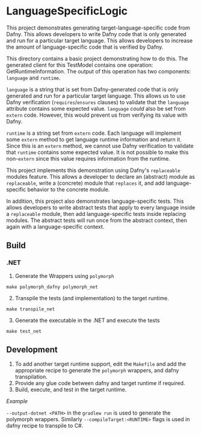 # LanguageSpecificLogic

This project demonstrates generating target-language-specific code from Dafny.
This allows developers to write Dafny code that is only generated and run for a particular target language.
This allows developers to increase the amount of language-specific code that is verified by Dafny.

This directory contains a basic project demonstrating how to do this.
The generated client for this TestModel contains one operation: GetRuntimeInformation.
The output of this operation has two components: `language` and `runtime`.

`language` is a string that is set from Dafny-generated code
that is only generated and run for a particular target language.
This allows us to use Dafny verification (`requires`/`ensures` clauses)
to validate that the `language` attribute contains some expected value.
`language` *could* also be set from `extern` code.
However, this would prevent us from verifying its value with Dafny.

`runtime` is a string set from `extern` code.
Each language will implement some `extern` method to get language runtime information and return it.
Since this is an `extern` method, we cannot use Dafny verification
to validate that `runtime` contains some expected value.
It is not possible to make this non-`extern` since this value requires information from the runtime.

This project implements this demonstration using Dafny's `replaceable` modules feature.
This allows a developer to declare an (abstract) module as `replaceable`,
write a (concrete) module that `replaces` it,
and add language-specific behavior to the concrete module.

In addition, this project also demonstrates language-specific tests.
This allows developers to write abstract tests that apply to every language inside a `replaceable` module,
then add language-specific tests inside replacing modules.
The abstract tests will run once from the abstract context,
then again with a language-specific context.

## Build
### .NET
1. Generate the Wrappers using `polymorph`
```
make polymorph_dafny polymorph_net
```

2. Transpile the tests (and implementation) to the target runtime.
```
make transpile_net
```

3. Generate the executable in the .NET and execute the tests
```
make test_net
```

## Development
1. To add another target runtime support, edit the `Makefile` and add the appropriate recipe to generate the `polymorph` wrappers, and dafny transpilation.
2. Provide any glue code between dafny and target runtime if required.
3. Build, execute, and test in the target runtime.

*Example*

`--output-dotnet <PATH>` in the `gradlew run` is used to generate the polymorph wrappers. Similarly `--compileTarget:<RUNTIME>` flags is used in dafny recipe to transpile to C#.
